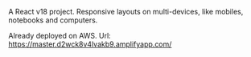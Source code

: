 A React v18 project. Responsive layouts on multi-devices, like mobiles, notebooks and computers.

Already deployed on AWS. Url: https://master.d2wck8v4lvakb9.amplifyapp.com/


